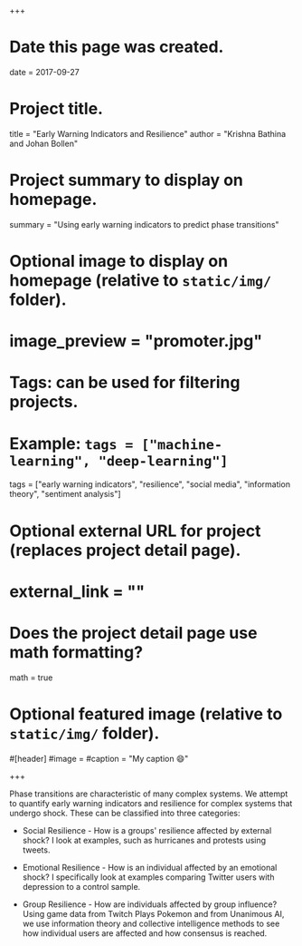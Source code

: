 +++
# Date this page was created.
date = 2017-09-27

# Project title.
title = "Early Warning Indicators and Resilience"
author = "Krishna Bathina and Johan Bollen"


# Project summary to display on homepage.
summary = "Using early warning indicators to predict phase transitions"

# Optional image to display on homepage (relative to `static/img/` folder).
# image_preview = "promoter.jpg"

# Tags: can be used for filtering projects.
# Example: `tags = ["machine-learning", "deep-learning"]`
tags = ["early warning indicators", "resilience", "social media", "information theory", "sentiment analysis"]

# Optional external URL for project (replaces project detail page).
# external_link = ""

# Does the project detail page use math formatting?
math = true

# Optional featured image (relative to `static/img/` folder).
#[header]
#image = 
#caption = "My caption :smile:"

+++

Phase transitions are characteristic of many complex systems. We attempt to quantify early warning indicators and resilience for complex systems that undergo shock. These can be classified into three categories:

* Social Resilience - How is a groups' resilience affected by external shock? I look at examples, such as hurricanes and protests using tweets.

* Emotional Resilience - How is an individual affected by an emotional shock? I specifically look at examples comparing Twitter users with depression to a control sample.

* Group Resilience - How are individuals affected by group influence? Using game data from Twitch Plays Pokemon and from Unanimous AI, we use information theory and collective intelligence methods to see how individual users are affected and how consensus is reached.

